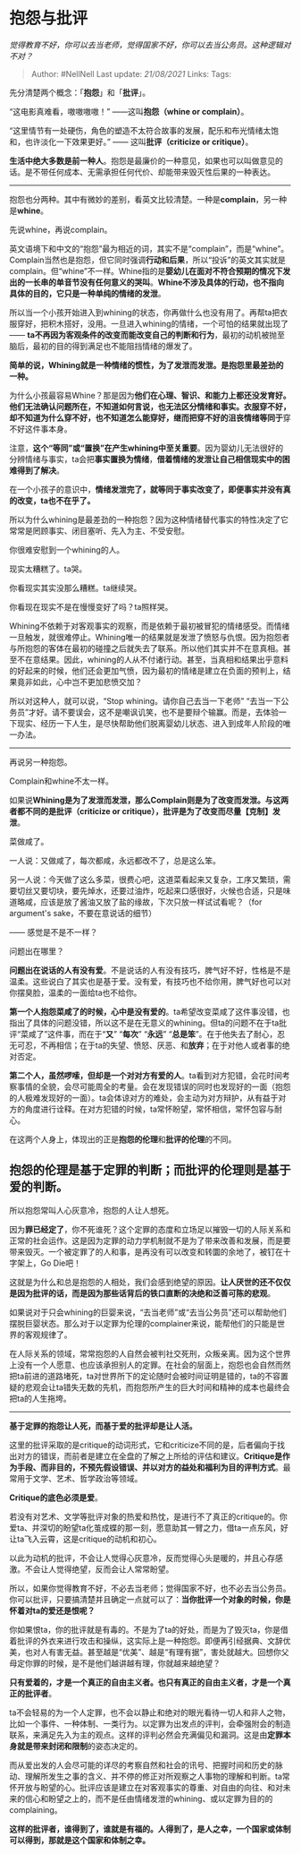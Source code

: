 # 抱怨与批评
*觉得教育不好，你可以去当老师，觉得国家不好，你可以去当公务员。这种逻辑对不对？*

> Author: #NellNell 
Last update: *21/08/2021* 
Links:
Tags: 
  

先分清楚两个概念：「**抱怨**」和「**批评**」。

“这电影真难看，嗷嗷嗷嗷！” ——这叫**抱怨（whine or complain）**。

“这里情节有一处硬伤，角色的塑造不太符合故事的发展，配乐和布光情绪太饱和，也许淡化一下效果更好。” —— 这叫**批评（criticize or critique）**。

**生活中绝大多数是前一种人**。抱怨是最廉价的一种意见，如果也可以叫做意见的话。是不带任何成本、无需承担任何代价、却能带来毁灭性后果的一种表达。

---

抱怨也分两种。其中有微妙的差别，看英文比较清楚。一种是**complain**，另一种是**whine**。

先说whine，再说complain。

英文语境下和中文的“抱怨”最为相近的词，其实不是“complain”，而是“whine”。Complain当然也是抱怨，但它同时强调**行动和后果**，所以“投诉”的英文其实就是complain。但“whine”不一样。Whine指的是**婴幼儿在面对不符合预期的情况下发出的一长串的单音节没有任何意义的哭叫**。**Whine不涉及具体的行动，也不指向具体的目的，它只是一种单纯的情绪的发泄**。

所以当一个小孩开始进入到whining的状态，你再做什么也没有用了。再帮ta把衣服穿好，把积木搭好，没用。一旦进入whining的情绪，一个可怕的结果就出现了—— **ta不再因为客观条件的改变而能改变自己的判断和行为**，最初的动机被抛至脑后，最初的目的得到满足也不能阻挡情绪的爆发了。

**简单的说，Whining就是一种情绪的惯性，为了发泄而发泄。是抱怨里最差劲的一种。**

为什么小孩最容易Whine？那是因为**他们在心理、智识、和能力上都还没发育好。**他们无法确认问题所在，不知道如何言说，**也无法区分情绪和事实**。衣服穿不好，却不知道为什么穿不好，也不知道怎么能穿好，继而把穿不好的沮丧情绪**等同于**穿不好这件事本身。

注意，**这个“等同”或“置换”在产生whining中至关重要**。因为婴幼儿无法很好的分辨情绪与事实，ta会把**事实置换为情绪**，**借着情绪的发泄让自己相信现实中的困难得到了解决**。

在一个小孩子的意识中，**情绪发泄完了，就等同于事实改变了，即便事实并没有真的改变，ta也不在乎了。**

所以为什么whining是最差劲的一种抱怨？因为这种情绪替代事实的特性决定了它常常是罔顾事实、闭目塞听、先入为主、不受安慰。

你很难安慰到一个whining的人。

现实太糟糕了。ta哭。

你看现实其实没那么糟糕。ta继续哭。

你看现在现实不是在慢慢变好了吗？ta照样哭。

Whining不依赖于对客观事实的观察，而是依赖于最初被冒犯的情绪感受。而情绪一旦触发，就很难停止。Whining唯一的结果就是发泄了愤怒与仇恨。因为抱怨者与所抱怨的客体在最初的碰撞之后就失去了联系。所以他们其实并不在意真相。甚至不在意结果。因此，whining的人从不付诸行动。甚至，当真相和结果出乎意料的好起来的时候，他们还会更加气愤，因为最初的情绪是建立在负面的预判上，结果竟非如此，心中岂不更加悲愤交加？

所以对这种人，就可以说，“Stop whining。请你自己去当一下老师” “去当一下公务员”才好。请不要误会，这不是嘲讽讥笑，也不是要辩个输赢。而是，去体验一下现实、经历一下人生，是尽快帮助他们脱离婴幼儿状态、进入到成年人阶段的唯一办法。

---

再说另一种抱怨。

Complain和whine不太一样。

如果说**Whining是为了发泄而发泄，那么Complain则是为了改变而发泄。与这两者都不同的是批评（criticize or critique），批评是为了改变而尽量【克制】发泄**。

菜做咸了。

一人说：又做咸了，每次都咸，永远都改不了，总是这么笨。

另一人说：今天做了这么多菜，很费心吧，这道菜看起来又复杂，工序又繁琐，需要切丝又要切块，要先焯水，还要过油炸，吃起来口感很好，火候也合适，只是味道略咸，应该是放了酱油又放了盐的缘故，下次只放一样试试看呢？（for argument's sake，不要在意说话的细节）

—— 感觉是不是不一样？

问题出在哪里？

**问题出在说话的人有没有爱**。不是说话的人有没有技巧，脾气好不好，性格是不是温柔。这些说白了其实也是基于爱。没有爱，有技巧也不给你用，脾气好也可以对你摆臭脸，温柔的一面给ta也不给你。

**第一个人抱怨菜咸了的时候，心中是没有爱的**。ta希望改变菜咸了这件事没错，也指出了具体的问题没错，所以这不是在无意义的whining。但ta的问题不在于ta批评“菜咸了”这件事，而在于“**又**” “**每次**” “**永远**” “**总是笨**”。在于他失去了耐心，忍无可忍，不再相信；在于ta的失望、愤怒、厌恶、和**放弃**；在于对他人或者事的绝对否定。

**第二个人，虽然啰嗦，但却是一个对对方有爱的人**。ta看到对方犯错，会花时间考察事情的全貌，会尽可能周全的考量。会在发现错误的同时也发现好的一面（抱怨的人极难发现好的一面）。ta会体谅对方的难处，会主动为对方辩护，从有益于对方的角度进行诠释。在对方犯错的时候，ta常怀盼望，常怀相信，常怀包容与耐心。

在这两个人身上，体现出的正是**抱怨的伦理**和**批评的伦理**的不同。

## 抱怨的伦理是基于定罪的判断；而批评的伦理则是基于爱的判断。

所以抱怨常叫人心灰意冷，抱怨的人让人想死。

因为**罪已经定了**，你不死谁死？这个定罪的态度和立场足以摧毁一切的人际关系和正常的社会运作。这是因为定罪的动力学机制就不是为了带来改善和发展，而是要带来毁灭。一个被定罪了的人和事，是再没有可以改变和转圜的余地了，被钉在十字架上，Go Die吧！

这就是为什么和总是抱怨的人相处，我们会感到绝望的原因。**让人厌世的还不仅仅是因为批评的话，而是因为那些话背后的铁口直断的决绝和泛善可陈的悲观**。

如果说对于只会whining的巨婴来说，“去当老师”或“去当公务员”还可以帮助他们摆脱巨婴状态。那么对于以定罪为伦理的complainer来说，能帮他们的只能是世界的客观规律了。

在人际关系的领域，常常抱怨的人自然会被判社交死刑，众叛亲离。因为这个世界上没有一个人愿意、也应该承担别人的定罪。在社会的层面上，抱怨也会自然而然把ta前进的道路堵死，ta对世界所下的定论随时会被时间证明是错的，ta的不容置疑的悲观会让ta错失无数的先机，而抱怨所产生的巨大时间和精神的成本也最终会把ta的人生拖垮。

---

**基于定罪的抱怨让人死，而基于爱的批评却是让人活。**

这里的批评采取的是critique的动词形式，它和criticize不同的是，后者偏向于找出对方的错误，而前者是建立在全盘的了解之上所给的评估和建议。**Critique是作为手段、而非目的，不预先假设错误、并以对方的益处和福利为目的评判方式**。最常用于文学、艺术、哲学政治等领域。

**Critique的底色必须是爱**。

若没有对艺术、文学等批评对象的热爱和热忱，是进行不了真正的critique的。你爱ta、并深切的盼望ta化茧成蝶的那一刻，愿意助其一臂之力，借ta一点东风，好让ta飞入云霄，这是critique的动机和初心。

以此为动机的批评，不会让人觉得心灰意冷，反而觉得心头是暖的，并且心存感激。不会让人觉得绝望，反而会让人常常盼望。

所以，如果你觉得教育不好，不必去当老师；觉得国家不好，也不必去当公务员。你可以批评，只要搞清楚并且确定一点就可以了：**当你批评一个对象的时候，你是怀着对ta的爱还是恨呢？**

你如果恨ta，你的批评就是有毒的。不是为了ta的好处，而是为了毁灭ta，你是借着批评的外衣来进行攻击和操纵，这实际上是一种抱怨。即便再引经据典、文辞优美，也对人有害无益。甚至越是“优美”、越是“有理有据”，害处就越大。回想你父母定你罪的时候，是不是他们越讲越有理，你就越来越绝望？

**只有爱着的，才是一个真正的自由主义者。也只有真正的自由主义者，才是一个真正的批评者**。

ta不会轻易的为一个人定罪，也不会以静止和绝对的眼光看待一切人和非人之物，比如一个事件、一种体制、一类行为。以定罪为出发点的评判，会牵强附会的制造联系，来满足先入为主的观点。这样的评判必然会充满偏见和漏洞。这是由**定罪本身就是带来封闭和限制**的姿态决定的。

而从爱出发的人会尽可能的详尽的考察自然和社会的讯号、把握时间和历史的脉动、理解所发生之事的含义、并不停的修正对所观察之人事物的理解和判断。ta常怀开放与盼望的心。批评应该是建立在对客观事实的尊重、对自由的向往、和对未来的信心和盼望之上的，而不是任由情绪发泄的whining、或以定罪为目的的complaining。

**这样的批评者，谁得到了，谁就是有福的。人得到了，是人之幸，一个国家或体制可以得到，那就是这个国家和体制之幸。**